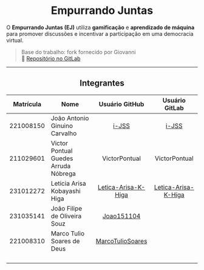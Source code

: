 <center>

# Empurrando Juntas

</center>


O **Empurrando Juntas (EJ)** utiliza **gamificação** e **aprendizado de máquina** para promover discussões e incentivar a participação em uma democracia virtual.

> Base do trabalho: fork fornecido por Giovanni  
> 🔗 [Repositório no GitLab](https://gitlab.com/gces-ej/ej-application)

---

<center>

## Integrantes

</center>


<div style="margin: 0 auto; width: fit-content;">

| Matrícula | Nome                                 |          Usuário GitHub           |          Usuário GitLab           |
|:---------:|--------------------------------------|:---------------------------------:|:---------------------------------:|
| 221008150 | João Antonio Ginuino Carvalho        | [i-JSS](https://github.com/i-JSS) | [i-JSS](https://gitlab.com/i-JSS) |
| 211029601 | Victor Pontual Guedes Arruda Nóbrega |           VictorPontual           |           VictorPontual           |
| 231012272 | Leticia Arisa Kobayashi Higa         | [Letica-Arisa-K-Higa](https://github.com/Leticia-Arisa-K-Higa)  |    [Letica-Arisa-K-Higa](https://github.com/Leticia-Arisa-K-Higa)    |
| 231035141 | João Filipe de Oliveira Souz         | [Joao151104](https://github.com/Joao151104)                     |                                   |
| 221008310 | Marco Tulio Soares de Deus           | [MarcoTulioSoares](https://github.com/MarcoTulioSoares)                                  |                                   |
|           |                                      |                                   |                                   |
|           |                                      |                                   |                                   |
|           |                                      |                                   |                                   |
|           |                                      |                                   |                                   |

</div>

